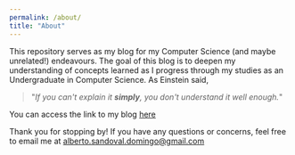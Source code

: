 ```yaml
---
permalink: /about/
title: "About"
---
```


This repository serves as my blog for my Computer Science
(and maybe unrelated!) endeavours. The goal of this blog
is to deepen my understanding of concepts learned as
I progress through my studies as an Undergraduate in
Computer Science. As Einstein said,

> "_If you can't explain it **simply**, you don't
> understand it well enough._"

You can access the link to my blog [here](https://albertodsandoval.github.io/albertodsandoval/)

Thank you for stopping by! If you have any questions
or concerns, feel free to email me at alberto.sandoval.domingo@gmail.com